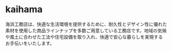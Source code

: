 # kaihama
海浜工務店は、快適な生活環境を提供するために、耐久性とデザイン性に優れた素材を使用した商品ラインナップを多数ご用意している工務店です。地域の気候や風土に合わせた工法や住宅設備を取り入れ、快適で安心な暮らしを実現するお手伝いをいたします。
